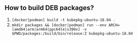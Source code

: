 ## How to build DEB packages?

1. `[docker|podman] build -t kubepkg-ubuntu-18.04 .`
2. `mkdir packages && [docker|podman] run --env ARCH=[amd64|arm|arm64|ppc64le|s390x] -v $PWD/packages:/build/bin/release:Z kubepkg-ubuntu-18.04`
